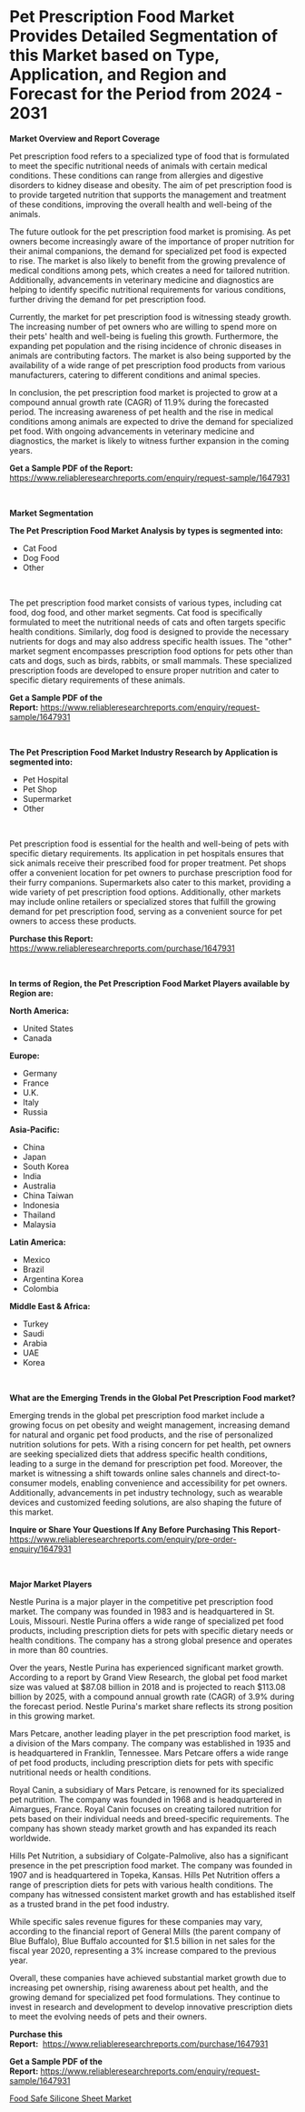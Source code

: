 <p><h1>Pet Prescription Food Market Provides Detailed Segmentation of this Market based on Type, Application, and Region and Forecast for the Period from 2024 - 2031</h1></p><p><strong>Market Overview and Report Coverage</strong></p>
<p><p>Pet prescription food refers to a specialized type of food that is formulated to meet the specific nutritional needs of animals with certain medical conditions. These conditions can range from allergies and digestive disorders to kidney disease and obesity. The aim of pet prescription food is to provide targeted nutrition that supports the management and treatment of these conditions, improving the overall health and well-being of the animals.</p><p>The future outlook for the pet prescription food market is promising. As pet owners become increasingly aware of the importance of proper nutrition for their animal companions, the demand for specialized pet food is expected to rise. The market is also likely to benefit from the growing prevalence of medical conditions among pets, which creates a need for tailored nutrition. Additionally, advancements in veterinary medicine and diagnostics are helping to identify specific nutritional requirements for various conditions, further driving the demand for pet prescription food.</p><p>Currently, the market for pet prescription food is witnessing steady growth. The increasing number of pet owners who are willing to spend more on their pets' health and well-being is fueling this growth. Furthermore, the expanding pet population and the rising incidence of chronic diseases in animals are contributing factors. The market is also being supported by the availability of a wide range of pet prescription food products from various manufacturers, catering to different conditions and animal species.</p><p>In conclusion, the pet prescription food market is projected to grow at a compound annual growth rate (CAGR) of 11.9% during the forecasted period. The increasing awareness of pet health and the rise in medical conditions among animals are expected to drive the demand for specialized pet food. With ongoing advancements in veterinary medicine and diagnostics, the market is likely to witness further expansion in the coming years.</p></p>
<p><strong>Get a Sample PDF of the Report:</strong> <a href="https://www.reliableresearchreports.com/enquiry/request-sample/1647931">https://www.reliableresearchreports.com/enquiry/request-sample/1647931</a></p>
<p>&nbsp;</p>
<p><strong>Market Segmentation</strong></p>
<p><strong>The Pet Prescription Food Market Analysis by types is segmented into:</strong></p>
<p><ul><li>Cat Food</li><li>Dog Food</li><li>Other</li></ul></p>
<p>&nbsp;</p>
<p><p>The pet prescription food market consists of various types, including cat food, dog food, and other market segments. Cat food is specifically formulated to meet the nutritional needs of cats and often targets specific health conditions. Similarly, dog food is designed to provide the necessary nutrients for dogs and may also address specific health issues. The "other" market segment encompasses prescription food options for pets other than cats and dogs, such as birds, rabbits, or small mammals. These specialized prescription foods are developed to ensure proper nutrition and cater to specific dietary requirements of these animals.</p></p>
<p><strong>Get a Sample PDF of the Report:</strong>&nbsp;<a href="https://www.reliableresearchreports.com/enquiry/request-sample/1647931">https://www.reliableresearchreports.com/enquiry/request-sample/1647931</a></p>
<p>&nbsp;</p>
<p><strong>The Pet Prescription Food Market Industry Research by Application is segmented into:</strong></p>
<p><ul><li>Pet Hospital</li><li>Pet Shop</li><li>Supermarket</li><li>Other</li></ul></p>
<p>&nbsp;</p>
<p><p>Pet prescription food is essential for the health and well-being of pets with specific dietary requirements. Its application in pet hospitals ensures that sick animals receive their prescribed food for proper treatment. Pet shops offer a convenient location for pet owners to purchase prescription food for their furry companions. Supermarkets also cater to this market, providing a wide variety of pet prescription food options. Additionally, other markets may include online retailers or specialized stores that fulfill the growing demand for pet prescription food, serving as a convenient source for pet owners to access these products.</p></p>
<p><strong>Purchase this Report:</strong>&nbsp; <a href="https://www.reliableresearchreports.com/purchase/1647931">https://www.reliableresearchreports.com/purchase/1647931</a></p>
<p>&nbsp;</p>
<p><strong>In terms of Region, the Pet Prescription Food Market Players available by Region are:</strong></p>
<p>
    <p> <strong> North America: </strong>
        <ul>
            <li>United States</li>
            <li>Canada</li>
        </ul>
        </p> 
    <p> <strong> Europe: </strong>
        <ul>
            <li>Germany</li>
            <li>France</li>
            <li>U.K.</li>
            <li>Italy</li>
            <li>Russia</li>
        </ul>
        </p> 
    <p> <strong> Asia-Pacific: </strong>
        <ul>
            <li>China</li>
            <li>Japan</li>
            <li>South Korea</li>
            <li>India</li>
            <li>Australia</li>
            <li>China Taiwan</li>
            <li>Indonesia</li>
            <li>Thailand</li>
            <li>Malaysia</li>
        </ul>
        </p> 
    <p> <strong> Latin America: </strong>
        <ul>
            <li>Mexico</li>
            <li>Brazil</li>
            <li>Argentina Korea</li>
            <li>Colombia</li>
        </ul>
        </p> 
    <p> <strong> Middle East & Africa: </strong>
        <ul>
            <li>Turkey</li>
            <li>Saudi</li>
            <li>Arabia</li>
            <li>UAE</li>
            <li>Korea</li>
        </ul>
    </p>
    </p>
<p>&nbsp;</p>
<p><strong>What are the Emerging Trends in the Global Pet Prescription Food market?</strong></p>
<p><p>Emerging trends in the global pet prescription food market include a growing focus on pet obesity and weight management, increasing demand for natural and organic pet food products, and the rise of personalized nutrition solutions for pets. With a rising concern for pet health, pet owners are seeking specialized diets that address specific health conditions, leading to a surge in the demand for prescription pet food. Moreover, the market is witnessing a shift towards online sales channels and direct-to-consumer models, enabling convenience and accessibility for pet owners. Additionally, advancements in pet industry technology, such as wearable devices and customized feeding solutions, are also shaping the future of this market.</p></p>
<p><strong>Inquire or Share Your Questions If Any Before Purchasing This Report</strong>- <a href="https://www.reliableresearchreports.com/enquiry/pre-order-enquiry/1647931">https://www.reliableresearchreports.com/enquiry/pre-order-enquiry/1647931</a></p>
<p>&nbsp;</p>
<p><strong>Major Market Players</strong></p>
<p><p>Nestle Purina is a major player in the competitive pet prescription food market. The company was founded in 1983 and is headquartered in St. Louis, Missouri. Nestle Purina offers a wide range of specialized pet food products, including prescription diets for pets with specific dietary needs or health conditions. The company has a strong global presence and operates in more than 80 countries.</p><p>Over the years, Nestle Purina has experienced significant market growth. According to a report by Grand View Research, the global pet food market size was valued at $87.08 billion in 2018 and is projected to reach $113.08 billion by 2025, with a compound annual growth rate (CAGR) of 3.9% during the forecast period. Nestle Purina's market share reflects its strong position in this growing market.</p><p>Mars Petcare, another leading player in the pet prescription food market, is a division of the Mars company. The company was established in 1935 and is headquartered in Franklin, Tennessee. Mars Petcare offers a wide range of pet food products, including prescription diets for pets with specific nutritional needs or health conditions.</p><p>Royal Canin, a subsidiary of Mars Petcare, is renowned for its specialized pet nutrition. The company was founded in 1968 and is headquartered in Aimargues, France. Royal Canin focuses on creating tailored nutrition for pets based on their individual needs and breed-specific requirements. The company has shown steady market growth and has expanded its reach worldwide.</p><p>Hills Pet Nutrition, a subsidiary of Colgate-Palmolive, also has a significant presence in the pet prescription food market. The company was founded in 1907 and is headquartered in Topeka, Kansas. Hills Pet Nutrition offers a range of prescription diets for pets with various health conditions. The company has witnessed consistent market growth and has established itself as a trusted brand in the pet food industry.</p><p>While specific sales revenue figures for these companies may vary, according to the financial report of General Mills (the parent company of Blue Buffalo), Blue Buffalo accounted for $1.5 billion in net sales for the fiscal year 2020, representing a 3% increase compared to the previous year.</p><p>Overall, these companies have achieved substantial market growth due to increasing pet ownership, rising awareness about pet health, and the growing demand for specialized pet food formulations. They continue to invest in research and development to develop innovative prescription diets to meet the evolving needs of pets and their owners.</p></p>
<p><strong>Purchase this Report:</strong>&nbsp;&nbsp;<a href="https://www.reliableresearchreports.com/purchase/1647931">https://www.reliableresearchreports.com/purchase/1647931</a></p>
<p></p>
<p><strong>Get a Sample PDF of the Report:</strong>&nbsp;<a href="https://www.reliableresearchreports.com/enquiry/request-sample/1647931">https://www.reliableresearchreports.com/enquiry/request-sample/1647931</a></p>
<p><p><a href="https://github.com/PeterParrish5/Market-Research-Report-List-2/blob/main/food-safe-silicone-sheet-market.md">Food Safe Silicone Sheet Market</a></p></p>